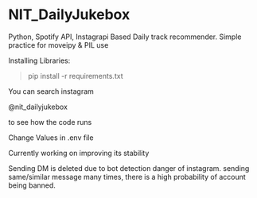 # NIT_DailyJukebox
Python, Spotify API, Instagrapi Based Daily track recommender.
Simple practice for moveipy & PIL use

Installing Libraries:
> pip install -r requirements.txt


You can search instagram

@nit_dailyjukebox

to see how the code runs


Change Values in .env file

Currently working on improving its stability

Sending DM is deleted due to bot detection danger of instagram. sending same/similar message many times, there is a high probability of account being banned.
